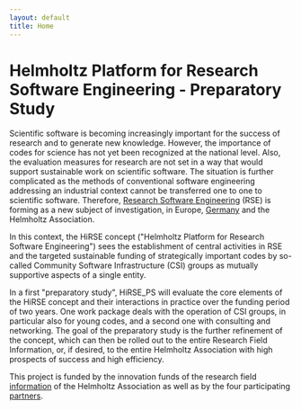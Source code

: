 ```yaml
---
layout: default
title: Home
---
```

# Helmholtz Platform for Research Software Engineering - Preparatory Study

Scientific software is becoming increasingly important for the success of research and to generate new knowledge. However, the importance of codes for science has not yet been recognized at the national level. Also, the evaluation measures for research are not set in a way that would support sustainable work on scientific software. The situation is further complicated as the methods of conventional software engineering addressing an industrial context cannot be transferred one to one to scientific software. Therefore, [Research Software Engineering](https://en.wikipedia.org/wiki/Research_software_engineering) (RSE) is forming as a new subject of investigation, in Europe, [Germany](https://de-rse.org/) and the Helmholtz Association.

In this context, the HiRSE concept ("Helmholtz Platform for Research Software Engineering") sees the establishment of central activities in RSE and the targeted sustainable funding of strategically important codes by so-called Community Software Infrastructure (CSI) groups as mutually supportive aspects of a single entity.

In a first "preparatory study", HiRSE_PS will evaluate the core elements of the HiRSE concept and their interactions in practice over the funding period of two years. One work package deals with the operation of CSI groups, in particular also for young codes, and a second one with consulting and networking. The goal of the preparatory study is the further refinement of the concept, which can then be rolled out to the entire Research Field Information, or, if desired, to the entire Helmholtz Association with high prospects of success and high efficiency.  

This project is funded by the innovation funds of the research field [information](https://www.helmholtz.de/en/research/research-fields/information/) of the Helmholtz Association as well as by the four participating [partners](partners.html).
